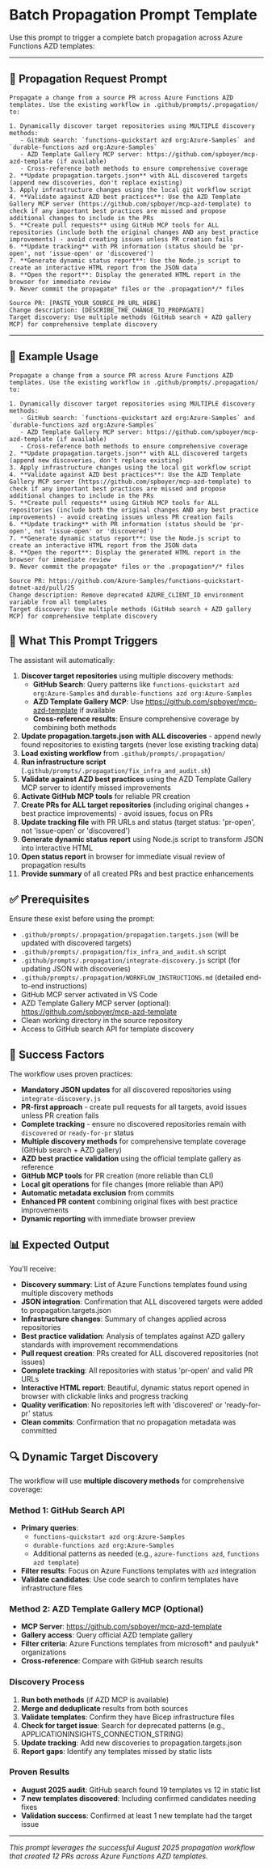 # Batch Propagation Prompt Template

Use this prompt to trigger a complete batch propagation across Azure Functions AZD templates:

---

## 🎯 Propagation Request Prompt

```
Propagate a change from a source PR across Azure Functions AZD templates. Use the existing workflow in .github/prompts/.propagation/ to:

1. Dynamically discover target repositories using MULTIPLE discovery methods:
   - GitHub search: `functions-quickstart azd org:Azure-Samples` and `durable-functions azd org:Azure-Samples`
   - AZD Template Gallery MCP server: https://github.com/spboyer/mcp-azd-template (if available)
   - Cross-reference both methods to ensure comprehensive coverage
2. **Update propagation.targets.json** with ALL discovered targets (append new discoveries, don't replace existing)
3. Apply infrastructure changes using the local git workflow script
4. **Validate against AZD best practices**: Use the AZD Template Gallery MCP server (https://github.com/spboyer/mcp-azd-template) to check if any important best practices are missed and propose additional changes to include in the PRs
5. **Create pull requests** using GitHub MCP tools for ALL repositories (include both the original changes AND any best practice improvements) - avoid creating issues unless PR creation fails
6. **Update tracking** with PR information (status should be 'pr-open', not 'issue-open' or 'discovered')
7. **Generate dynamic status report**: Use the Node.js script to create an interactive HTML report from the JSON data
8. **Open the report**: Display the generated HTML report in the browser for immediate review
9. Never commit the propagate* files or the .propagation*/* files

Source PR: [PASTE_YOUR_SOURCE_PR_URL_HERE]
Change description: [DESCRIBE_THE_CHANGE_TO_PROPAGATE]
Target discovery: Use multiple methods (GitHub search + AZD gallery MCP) for comprehensive template discovery
```

---

## 📝 Example Usage

```
Propagate a change from a source PR across Azure Functions AZD templates. Use the existing workflow in .github/prompts/.propagation/ to:

1. Dynamically discover target repositories using MULTIPLE discovery methods:
   - GitHub search: `functions-quickstart azd org:Azure-Samples` and `durable-functions azd org:Azure-Samples`
   - AZD Template Gallery MCP server: https://github.com/spboyer/mcp-azd-template (if available)
   - Cross-reference both methods to ensure comprehensive coverage
2. **Update propagation.targets.json** with ALL discovered targets (append new discoveries, don't replace existing)
3. Apply infrastructure changes using the local git workflow script
4. **Validate against AZD best practices**: Use the AZD Template Gallery MCP server (https://github.com/spboyer/mcp-azd-template) to check if any important best practices are missed and propose additional changes to include in the PRs
5. **Create pull requests** using GitHub MCP tools for ALL repositories (include both the original changes AND any best practice improvements) - avoid creating issues unless PR creation fails
6. **Update tracking** with PR information (status should be 'pr-open', not 'issue-open' or 'discovered')
7. **Generate dynamic status report**: Use the Node.js script to create an interactive HTML report from the JSON data
8. **Open the report**: Display the generated HTML report in the browser for immediate review
9. Never commit the propagate* files or the .propagation*/* files

Source PR: https://github.com/Azure-Samples/functions-quickstart-dotnet-azd/pull/25
Change description: Remove deprecated AZURE_CLIENT_ID environment variable from all templates
Target discovery: Use multiple methods (GitHub search + AZD gallery MCP) for comprehensive template discovery
```

## 🔧 What This Prompt Triggers

The assistant will automatically:

1. **Discover target repositories** using multiple discovery methods:
   - **GitHub Search**: Query patterns like `functions-quickstart azd org:Azure-Samples` and `durable-functions azd org:Azure-Samples`
   - **AZD Template Gallery MCP**: Use https://github.com/spboyer/mcp-azd-template if available
   - **Cross-reference results**: Ensure comprehensive coverage by combining both methods
2. **Update propagation.targets.json with ALL discoveries** - append newly found repositories to existing targets (never lose existing tracking data)
3. **Load existing workflow** from `.github/prompts/.propagation/`
4. **Run infrastructure script** (`.github/prompts/.propagation/fix_infra_and_audit.sh`)
5. **Validate against AZD best practices** using the AZD Template Gallery MCP server to identify missed improvements
6. **Activate GitHub MCP tools** for reliable PR creation
7. **Create PRs for ALL target repositories** (including original changes + best practice improvements) - avoid issues, focus on PRs
8. **Update tracking file** with PR URLs and status (target status: 'pr-open', not 'issue-open' or 'discovered')
9. **Generate dynamic status report** using Node.js script to transform JSON into interactive HTML
10. **Open status report** in browser for immediate visual review of propagation results
11. **Provide summary** of all created PRs and best practice enhancements

## ✅ Prerequisites

Ensure these exist before using the prompt:
- `.github/prompts/.propagation/propagation.targets.json` (will be updated with discovered targets)
- `.github/prompts/.propagation/fix_infra_and_audit.sh` script
- `.github/prompts/.propagation/integrate-discovery.js` script (for updating JSON with discoveries)
- `.github/prompts/.propagation/WORKFLOW_INSTRUCTIONS.md` (detailed end-to-end instructions)
- GitHub MCP server activated in VS Code
- AZD Template Gallery MCP server (optional): https://github.com/spboyer/mcp-azd-template
- Clean working directory in the source repository
- Access to GitHub search API for template discovery

## 🎯 Success Factors

The workflow uses proven practices:
- **Mandatory JSON updates** for all discovered repositories using `integrate-discovery.js`
- **PR-first approach** - create pull requests for all targets, avoid issues unless PR creation fails
- **Complete tracking** - ensure no discovered repositories remain with `discovered` or `ready-for-pr` status
- **Multiple discovery methods** for comprehensive template coverage (GitHub search + AZD gallery)
- **AZD best practice validation** using the official template gallery as reference
- **GitHub MCP tools** for PR creation (more reliable than CLI)
- **Local git operations** for file changes (more reliable than API)
- **Automatic metadata exclusion** from commits
- **Enhanced PR content** combining original fixes with best practice improvements
- **Dynamic reporting** with immediate browser preview

## 📊 Expected Output

You'll receive:
- **Discovery summary**: List of Azure Functions templates found using multiple discovery methods
- **JSON integration**: Confirmation that ALL discovered targets were added to propagation.targets.json
- **Infrastructure changes**: Summary of changes applied across repositories
- **Best practice validation**: Analysis of templates against AZD gallery standards with improvement recommendations
- **Pull request creation**: PRs created for ALL discovered repositories (not issues)
- **Complete tracking**: All repositories with status 'pr-open' and valid PR URLs
- **Interactive HTML report**: Beautiful, dynamic status report opened in browser with clickable links and progress tracking
- **Quality verification**: No repositories left with 'discovered' or 'ready-for-pr' status
- **Clean commits**: Confirmation that no propagation metadata was committed

## 🔍 Dynamic Target Discovery

The workflow will use **multiple discovery methods** for comprehensive coverage:

### Method 1: GitHub Search API
- **Primary queries**: 
  - `functions-quickstart azd org:Azure-Samples`
  - `durable-functions azd org:Azure-Samples`
  - Additional patterns as needed (e.g., `azure-functions azd`, `functions azd template`)
- **Filter results**: Focus on Azure Functions templates with `azd` integration
- **Validate candidates**: Use code search to confirm templates have infrastructure files

### Method 2: AZD Template Gallery MCP (Optional)
- **MCP Server**: https://github.com/spboyer/mcp-azd-template
- **Gallery access**: Query official AZD template gallery
- **Filter criteria**: Azure Functions templates from microsoft* and paulyuk* organizations
- **Cross-reference**: Compare with GitHub search results

### Discovery Process
1. **Run both methods** (if AZD MCP is available)
2. **Merge and deduplicate** results from both sources
3. **Validate templates**: Confirm they have Bicep infrastructure files
4. **Check for target issue**: Search for deprecated patterns (e.g., APPLICATIONINSIGHTS_CONNECTION_STRING)
5. **Update tracking**: Add new discoveries to propagation.targets.json
6. **Report gaps**: Identify any templates missed by static lists

### Proven Results
- **August 2025 audit**: GitHub search found 19 templates vs 12 in static list
- **7 new templates discovered**: Including confirmed candidates needing fixes
- **Validation success**: Confirmed at least 1 new template had the target issue

---

*This prompt leverages the successful August 2025 propagation workflow that created 12 PRs across Azure Functions AZD templates.*
